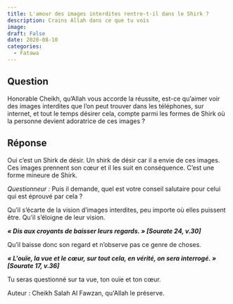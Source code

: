 ```yaml
---
title: L'amour des images interdites rentre-t-il dans le Shirk ?
description: Crains Allah dans ce que tu vois
image:
draft: False
date: 2020-08-10
categories: 
  - Fatawa
---
```



## Question
Honorable Cheikh, qu’Allah vous accorde la réussite, est-ce qu’aimer voir des images interdites que l’on peut trouver dans les téléphones, sur internet, et tout le temps désirer cela, compte parmi les formes de Shirk où la personne devient adoratrice de ces images ?

## Réponse
Oui c’est un Shirk de désir. Un shirk de désir car il a envie de ces images. Ces images prennent son cœur et il les suit en conséquence. C’est une forme mineure de Shirk.

_Questionneur :_ Puis il demande, quel est votre conseil salutaire pour celui qui est éprouvé par cela ?

Qu’il s’écarte de la vision d’images interdites, peu importe où elles puissent être. Qu’il s’éloigne de leur vision.


_**« Dis aux croyants de baisser leurs regards. » [Sourate 24, v.30]**_

Qu’il baisse donc son regard et n’observe pas ce genre de choses.

_**« L'ouïe, la vue et le cœur, sur tout cela, en vérité, on sera interrogé. » [Sourate 17, v.36]**_

Tu seras questionné sur ta vue, ton ouïe et ton cœur.

Auteur : Cheikh Salah Al Fawzan, qu'Allah le préserve.